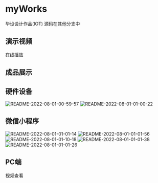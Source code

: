# myWorks

毕设设计作品(IOT)
源码在其他分支中

## 演示视频

[在线播放](http://licc.cloud/resource/IOT_Demo.mp4)

## 成品展示

## 硬件设备

![README-2022-08-01-00-59-57](https://raw.staticdn.net/dreamChaser-lcc/typora-cloudImages/master/works/README-2022-08-01-00-59-57.jpg)
![README-2022-08-01-01-00-22](https://raw.staticdn.net/dreamChaser-lcc/typora-cloudImages/master/works/README-2022-08-01-01-00-22.jpg)

## 微信小程序

![README-2022-08-01-01-01-14](https://raw.staticdn.net/dreamChaser-lcc/typora-cloudImages/master/works/README-2022-08-01-01-01-14.jpg)
![README-2022-08-01-01-01-56](https://raw.staticdn.net/dreamChaser-lcc/typora-cloudImages/master/works/README-2022-08-01-01-01-56.jpg)
![README-2022-08-01-01-10-18](https://raw.staticdn.net/dreamChaser-lcc/typora-cloudImages/master/works/README-2022-08-01-01-10-18.jpg)
![README-2022-08-01-01-01-38](https://raw.staticdn.net/dreamChaser-lcc/typora-cloudImages/master/works/README-2022-08-01-01-01-38.jpg)
![README-2022-08-01-01-01-26](https://raw.staticdn.net/dreamChaser-lcc/typora-cloudImages/master/works/README-2022-08-01-01-01-26.jpg)

## PC端

视频查看
